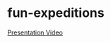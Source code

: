 # fun-expeditions

[Presentation Video](https://drive.google.com/open?id=0BzvZVe6hZexsVExTUE85dFpoSUk)
